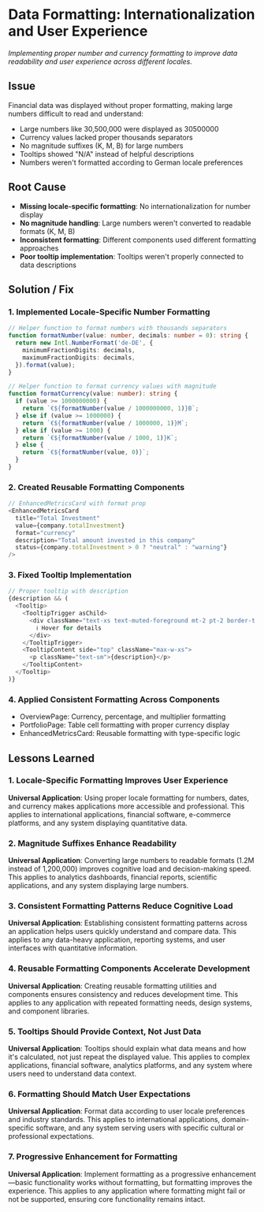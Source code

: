 # Data Formatting: Internationalization and User Experience

_Implementing proper number and currency formatting to improve data readability and user experience across different locales._

## Issue

Financial data was displayed without proper formatting, making large numbers difficult to read and understand:
- Large numbers like 30,500,000 were displayed as 30500000
- Currency values lacked proper thousands separators
- No magnitude suffixes (K, M, B) for large numbers
- Tooltips showed "N/A" instead of helpful descriptions
- Numbers weren't formatted according to German locale preferences

## Root Cause

- **Missing locale-specific formatting**: No internationalization for number display
- **No magnitude handling**: Large numbers weren't converted to readable formats (K, M, B)
- **Inconsistent formatting**: Different components used different formatting approaches
- **Poor tooltip implementation**: Tooltips weren't properly connected to data descriptions

## Solution / Fix

### 1. Implemented Locale-Specific Number Formatting
```typescript
// Helper function to format numbers with thousands separators
function formatNumber(value: number, decimals: number = 0): string {
  return new Intl.NumberFormat('de-DE', {
    minimumFractionDigits: decimals,
    maximumFractionDigits: decimals,
  }).format(value);
}

// Helper function to format currency values with magnitude
function formatCurrency(value: number): string {
  if (value >= 1000000000) {
    return `€${formatNumber(value / 1000000000, 1)}B`;
  } else if (value >= 1000000) {
    return `€${formatNumber(value / 1000000, 1)}M`;
  } else if (value >= 1000) {
    return `€${formatNumber(value / 1000, 1)}K`;
  } else {
    return `€${formatNumber(value, 0)}`;
  }
}
```

### 2. Created Reusable Formatting Components
```typescript
// EnhancedMetricsCard with format prop
<EnhancedMetricsCard
  title="Total Investment"
  value={company.totalInvestment}
  format="currency"
  description="Total amount invested in this company"
  status={company.totalInvestment > 0 ? "neutral" : "warning"}
/>
```

### 3. Fixed Tooltip Implementation
```typescript
// Proper tooltip with description
{description && (
  <Tooltip>
    <TooltipTrigger asChild>
      <div className="text-xs text-muted-foreground mt-2 pt-2 border-t border-border/50 cursor-help hover:text-foreground transition-colors">
        ℹ️ Hover for details
      </div>
    </TooltipTrigger>
    <TooltipContent side="top" className="max-w-xs">
      <p className="text-sm">{description}</p>
    </TooltipContent>
  </Tooltip>
)}
```

### 4. Applied Consistent Formatting Across Components
- OverviewPage: Currency, percentage, and multiplier formatting
- PortfolioPage: Table cell formatting with proper currency display
- EnhancedMetricsCard: Reusable formatting with type-specific logic

## Lessons Learned

### 1. Locale-Specific Formatting Improves User Experience
**Universal Application**: Using proper locale formatting for numbers, dates, and currency makes applications more accessible and professional. This applies to international applications, financial software, e-commerce platforms, and any system displaying quantitative data.

### 2. Magnitude Suffixes Enhance Readability
**Universal Application**: Converting large numbers to readable formats (1.2M instead of 1,200,000) improves cognitive load and decision-making speed. This applies to analytics dashboards, financial reports, scientific applications, and any system displaying large numbers.

### 3. Consistent Formatting Patterns Reduce Cognitive Load
**Universal Application**: Establishing consistent formatting patterns across an application helps users quickly understand and compare data. This applies to any data-heavy application, reporting systems, and user interfaces with quantitative information.

### 4. Reusable Formatting Components Accelerate Development
**Universal Application**: Creating reusable formatting utilities and components ensures consistency and reduces development time. This applies to any application with repeated formatting needs, design systems, and component libraries.

### 5. Tooltips Should Provide Context, Not Just Data
**Universal Application**: Tooltips should explain what data means and how it's calculated, not just repeat the displayed value. This applies to complex applications, financial software, analytics platforms, and any system where users need to understand data context.

### 6. Formatting Should Match User Expectations
**Universal Application**: Format data according to user locale preferences and industry standards. This applies to international applications, domain-specific software, and any system serving users with specific cultural or professional expectations.

### 7. Progressive Enhancement for Formatting
**Universal Application**: Implement formatting as a progressive enhancement—basic functionality works without formatting, but formatting improves the experience. This applies to any application where formatting might fail or not be supported, ensuring core functionality remains intact.
